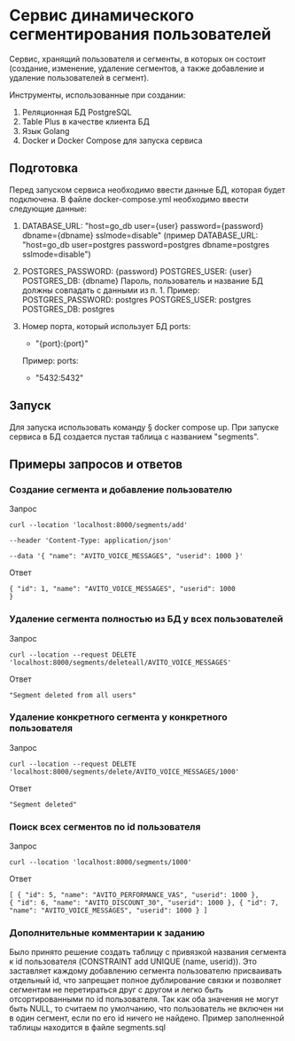 
<h1>Сервис динамического сегментирования пользователей</h1>

Сервис, хранящий пользователя и сегменты, в которых он состоит (создание, изменение, удаление сегментов, а также добавление и удаление пользователей в сегмент).

Инструменты, использованные при создании:
1. Реляционная БД PostgreSQL
2. Table Plus в качестве клиента БД
3. Язык Golang
4. Docker и Docker Compose для запуска сервиса

<h2>Подготовка</h2>

Перед запуском сервиса необходимо ввести данные БД, которая будет подключена. В файле docker-compose.yml необходимо ввести следующие данные:
1. DATABASE_URL: "host=go_db user={user} password={password} dbname={dbname} sslmode=disable" (пример DATABASE_URL: "host=go_db user=postgres password=postgres dbname=postgres sslmode=disable")
2. POSTGRES_PASSWORD: {password}
   POSTGRES_USER: {user}
   POSTGRES_DB: {dbname} 
   Пароль, пользователь и название БД должны совпадать с данными из п. 1.
   Пример:
   POSTGRES_PASSWORD: postgres
   POSTGRES_USER: postgres
   POSTGRES_DB: postgres
3. Номер порта, который использует БД
    ports:
      - "{port}:{port}"
    
    Пример:
    ports:
      - "5432:5432"

<h2>Запуск</h2>

Для запуска использовать команду § docker compose up. При запуске сервиса в БД создается пустая таблица с названием "segments".

<h2>Примеры запросов и ответов</h2>

<h3>Создание сегмента и добавление пользователю</h3>

Запрос

<code>curl --location 'localhost:8000/segments/add' \
--header 'Content-Type: application/json' \
--data '{
    "name": "AVITO_VOICE_MESSAGES",
    "userid": 1000
}'</code>

Ответ 

<code>{
    "id": 1,
    "name": "AVITO_VOICE_MESSAGES",
    "userid": 1000
}</code>

<h3>Удаление сегмента полностью из БД у всех пользователей</h3>

Запрос

<code>curl --location --request DELETE 'localhost:8000/segments/deleteall/AVITO_VOICE_MESSAGES'</code>

Ответ 

<code>"Segment deleted from all users"</code>

<h3>Удаление конкретного сегмента у конкретного пользователя</h3>

Запрос

<code>curl --location --request DELETE 'localhost:8000/segments/delete/AVITO_VOICE_MESSAGES/1000'</code>

Ответ 

<code>"Segment deleted"</code>

<h3>Поиск всех сегментов по id пользователя</h3>

Запрос

<code>curl --location 'localhost:8000/segments/1000'</code>

Ответ 

<code>[
    {
        "id": 5,
        "name": "AVITO_PERFORMANCE_VAS",
        "userid": 1000
    },
    {
        "id": 6,
        "name": "AVITO_DISCOUNT_30",
        "userid": 1000
    },
    {
        "id": 7,
        "name": "AVITO_VOICE_MESSAGES",
        "userid": 1000
    }
]</code>

<h3>Дополнительные комментарии к заданию</h3>

Было принято решение создать таблицу с привязкой названия сегмента к id пользователя (CONSTRAINT add UNIQUE (name, userid)). Это заставляет каждому добавлению сегмента пользователю присваивать отдельный id, что запрещает полное дублирование связки и позволяет сегментам не перетираться друг с другом и легко быть отсортированными по id пользователя. Так как оба значения не могут быть NULL, то считаем по умолчанию, что пользователь не включен ни в один сегмент, если по его id ничего не найдено. Пример заполненной таблицы находится в файле segments.sql